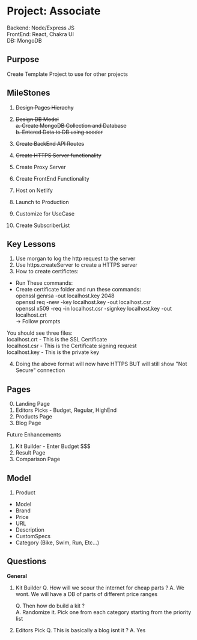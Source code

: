 # Project: Associate

Backend: Node/Express JS <br />
FrontEnd: React, Chakra UI <br />
DB: MongoDB <br />

## Purpose

Create Template Project to use for other projects <br />

## MileStones

1. <s>Design Pages Hierachy <br />

2. Design DB Model<br />
   a. Create MongoDB Collection and Database<br />
   b. Entered Data to DB using seeder <br />

3. Create BackEnd API Routes <br />
4. Create HTTPS Server functionality </s> <br />
5. Create Proxy Server <br />
6. Create FrontEnd Functionality <br />
7. Host on Netlify <br />
8. Launch to Production <br />
9. Customize for UseCase <br />
10. Create SubscriberList <br />

## Key Lessons

1. Use morgan to log the http request to the server <br />
2. Use https.createServer to create a HTTPS server <br />
3. How to create certifictes: <br />

- Run These commands: <br />
- Create certificate folder and run these commands: <br />
  openssl genrsa -out localhost.key 2048 <br />
  openssl req -new -key localhost.key -out localhost.csr <br />
  openssl x509 -req -in localhost.csr -signkey localhost.key -out localhost.crt <br />
  -> Follow prompts <br />

You should see three files: <br />
localhost.crt - This is the SSL Certificate <br />
localhost.csr - This is the Certificate signing request <br />
localhost.key - This is the private key <br />

4. Doing the above format will now have HTTPS BUT will still show "Not Secure" connection

## Pages

0. Landing Page <br />
1. Editors Picks - Budget, Regular, HighEnd <br />
2. Products Page <br />
3. Blog Page <br />

Future Enhancements <br />

1. Kit Builder - Enter Budget $$$ <br />
2. Result Page <br />
3. Comparison Page <br />

## Model

1. Product <br />

- Model
- Brand
- Price
- URL
- Description
- CustomSpecs
- Category (Bike, Swim, Run, Etc...)

## Questions

**General**

1. Kit Builder
   Q. How will we scour the internet for cheap parts ?
   A. We wont. We will have a DB of parts of different price ranges

   Q. Then how do build a kit ?  
   A. Randomize it. Pick one from each category starting from the priority list

2. Editors Pick
   Q. This is basically a blog isnt it ?
   A. Yes
